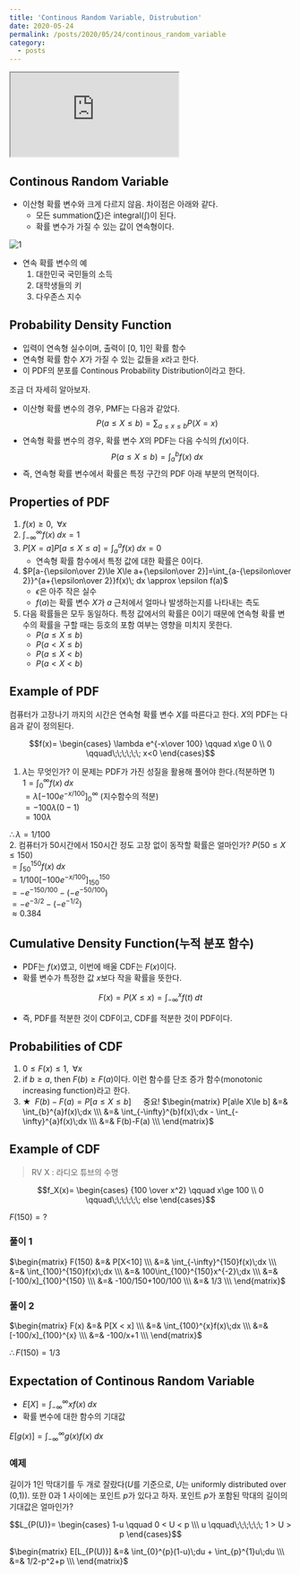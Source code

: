 ```yaml
---
title: 'Continous Random Variable, Distrubution'
date: 2020-05-24
permalink: /posts/2020/05/24/continous_random_variable
category:
  - posts
---
```


<iframe src="https://www.youtube.com/embed/d58jRlAcUkg"> </iframe>  

## Continous Random Variable
- 이산형 확률 변수와 크게 다르지 않음. 차이점은 아래와 같다.
	- 모든 summation($\sum$)은 integral($\int$)이 된다.
	- 확률 변수가 가질 수 있는 값이 연속형이다.

![1](https://user-images.githubusercontent.com/26649034/82829633-b12ad200-9eee-11ea-917e-19e9100ee16b.png)

- 연속 확률 변수의 예
	1. 대한민국 국민들의 소득
	2. 대학생들의 키
	3. 다우존스 지수

## Probability Density Function
- 입력이 연속형 실수이며, 출력이 [0, 1]인  확률 함수
- 연속형 확률 함수 $X$가 가질 수 있는 값들을 $x$라고 한다.
- 이 PDF의 분포를 Continous Probability Distribution이라고 한다.

조금 더 자세히 알아보자.

- 이산형 확률 변수의 경우, PMF는 다음과 같았다.  
$$P(a\le X\le b)=\sum_{a\le x \le b}P(X=x)$$
- 연속형 확률 변수의 경우, 확률 변수 $X$의 PDF는 다음 수식의 $f(x)$이다.
$$P(a\le X\le b)=\int_{a}^{b}f(x)\;dx$$
- 즉, 연속형 확률 변수에서 확률은 특정 구간의 PDF 아래 부분의 면적이다.

## Properties of PDF
1. $f(x)\ge 0, \;\;\forall x$
2. $\int_{-\infty}^{\infty}f(x)\; dx=1$
3. $P[X=a]P[a\le X \le a]=\int_{a}^{a}f(x)\; dx=0$
	- 연속형 확률 함수에서 특정 값에 대한 확률은 0이다.
4. $P[a-{\epsilon\over 2}\le X\le a+{\epsilon\over 2}]=\int_{a-{\epsilon\over 2}}^{a+{\epsilon\over 2}}f(x)\; dx \approx \epsilon f(a)$
	- $\epsilon$은 아주 작은 실수
	- $f(a)$는 확률 변수 $X$가 $a$ 근처에서 얼마나 발생하는지를 나타내는 측도
5. 다음 확률들은 모두 동일하다. 특정 값에서의 확률은 0이기 때문에 연속형 확률 변수의 확률을 구할 때는 등호의 포함 여부는 영향을 미치지 못한다.
	- $P(a\le X\le b)$
	- $P(a< X\le b)$
	- $P(a\le X< b)$
	- $P(a< X< b)$

## Example of PDF
컴퓨터가 고장나기 까지의 시간은 연속형 확률 변수 $X$를 따른다고 한다. $X$의 PDF는 다음과 같이 정의된다.

$$f(x)=
\begin{cases}
\lambda e^{-x\over 100} \qquad x\ge 0 \\
0 \qquad\;\;\;\;\;\; x<0
\end{cases}$$

1.  $\lambda$는 무엇인가?
이 문제는 PDF가 가진 성질을 활용해 풀어야 한다.(적분하면 1)  
$1=\int_{0}^{\infty}f(x)\;dx$  
$=\lambda[-100e^{-x/100}]_{0}^{\infty}$  (지수함수의 적분)  
$=-100\lambda(0-1)$  
$=100\lambda$  

$\therefore \lambda=1/100$  
2. 컴퓨터가 50시간에서 150시간 정도 고장 없이 동작할 확률은 얼마인가?
$P(50\le X\le 150)$  
$=\int_{50}^{150}f(x)\;dx$  
$=1/100[-100e^{-x/100}]^{150}_{150}$  
$=-e^{-150/100}-(-e^{-50/100})$  
$=-e^{-3/2}-(-e^{-1/2})$  
$\approx 0.384$  

## Cumulative Density Function(누적 분포 함수)
- PDF는 $f(x)$였고, 이번에 배울 CDF는 $F(x)$이다.
- 확률 변수가 특정한 값 $x$보다 작을 확률을 뜻한다.

$$F(x)=P(X\le x)=\int_{-\infty}^{x}f(t)\; dt$$

- 즉, PDF를 적분한 것이 CDF이고, CDF를 적분한 것이 PDF이다.

## Probabilities of CDF
1. $0\le F(x)\le 1, \;\; \forall x$
2. if $b\ge a$, then $F(b)\ge F(a)$이다. 이런 함수를 단조 증가 함수(monotonic increasing function)라고 한다.
3. $\bigstar \;\;F(b)-F(a)=P[a\le X\le b]\;\;\;\;\;$    중요!
$\begin{matrix}
P[a\le X\le b] 
&=& \int_{b}^{a}f(x)\;dx \\\
&=& \int_{-\infty}^{b}f(x)\;dx - \int_{-\infty}^{a}f(x)\;dx \\\
&=& F(b)-F(a) \\\
\end{matrix}$

## Example of CDF
> RV X : 라디오 튜브의 수명

$$f_X(x)=
\begin{cases}
{100 \over x^2} \qquad x\ge 100 \\
0 \qquad\;\;\;\;\;\; else
\end{cases}$$

$F(150)=?$

### 풀이 1 

$\begin{matrix}
F(150)
&=& P[X<10] \\\
&=& \int_{-\infty}^{150}f(x)\;dx \\\
&=& \int_{100}^{150}f(x)\;dx \\\
&=& 100\int_{100}^{150}x^{-2}\;dx \\\
&=& [-100/x]_{100}^{150} \\\
&=& -100/150+100/100 \\\
&=& 1/3 \\\
\end{matrix}$

### 풀이 2
$\begin{matrix}
F(x)
&=& P[X < x] \\\
&=& \int_{100}^{x}f(x)\;dx \\\
&=& [-100/x]_{100}^{x} \\\
&=& -100/x+1 \\\
\end{matrix}$

$\therefore F(150)=1/3$

## Expectation of Continous Random Variable
- $E[X]=\int_{-\infty}^{\infty} xf(x)\; dx$
- 확률 변수에 대한 함수의 기대값

$E[g(x)] = \int_{-\infty}^{\infty} g(x) f(x) \; dx$


### 예제
길이가 1인 막대기를 두 개로 잘랐다($U$를 기준으로, $U$는 uniformly distributed over (0,1)). 또한 0과 1 사이에는 포인트 $p$가 있다고 하자. 포인트 $p$가 포함된 막대의 길이의 기대값은 얼마인가?

$$L_{P(U)}=
\begin{cases}
1-u \qquad 0 < U < p \\\
u \qquad\;\;\;\;\;\; 1 > U > p
\end{cases}$$

$\begin{matrix}
E[L_{P(U)}]
&=& \int_{0}^{p}(1-u)\;du + \int_{p}^{1}u\;du \\\
&=& 1/2-p^2+p \\\
\end{matrix}$